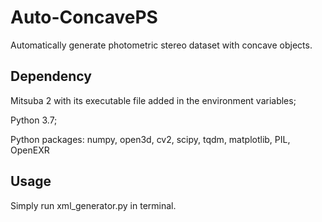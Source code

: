 # Auto-ConcavePS
Automatically generate photometric stereo dataset with concave objects.

## Dependency
Mitsuba 2 with its executable file added in the environment variables;

Python 3.7;

Python packages: numpy, open3d, cv2, scipy, tqdm, matplotlib, PIL, OpenEXR

## Usage
Simply run xml_generator.py in terminal. 

